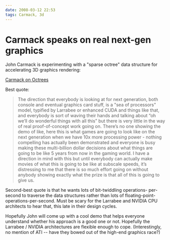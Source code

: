```yaml
---
date: 2008-03-12 22:53
tags: Carmack, 3d
---
```


# Carmack speaks on real next-gen graphics

John Carmack is experimenting with a "sparse octree" data structure for
accelerating 3D graphics rendering:

[Carmack on Octrees](http://www.pcper.com/article.php?aid=532&type=overview)

Best quote:

> The direction that everybody is looking at for next generation, both console and
> eventual graphics card stuff, is a "sea of processors" model, typified by
> Larrabee or enhanced CUDA and things like that, and everybody is sort of
> waving their hands and talking about “oh we’ll do wonderful things with all
> this” but there is very little in the way of real proof-of-concept work going
> on. There’s no one showing the demo of like, here this is what games are going
> to look like on the next generation when we have 10x more processing power -
> nothing compelling has actually been demonstrated and everyone is busy making
> these multi-billion dollar decisions about what things are going to be like 5
> years from now in the gaming world. I have a direction in mind with this but
> until everybody can actually make movies of what this is going to be like at
> subscale speeds, it’s distressing to me that there is so much effort going on
> without anybody showing exactly what the prize is that all of this is going to
> give us.

Second-best quote is that he wants lots of bit-twiddling operations-
per-second to traverse the data structures rather than lots of floating-point-
operations-per-second. Must be scary for the Larrabee and NVIDIA CPU
architects to hear that, this late in their design cycles.

Hopefully John will come up with a cool demo that helps everyone understand whether his approach
is a good one or not. Hopefully the Larrabee / NVIDIA architectures are
flexible enough to cope. (Interestingly, no mention of ATI -- have they bowed
out of the high-end graphics race?)
